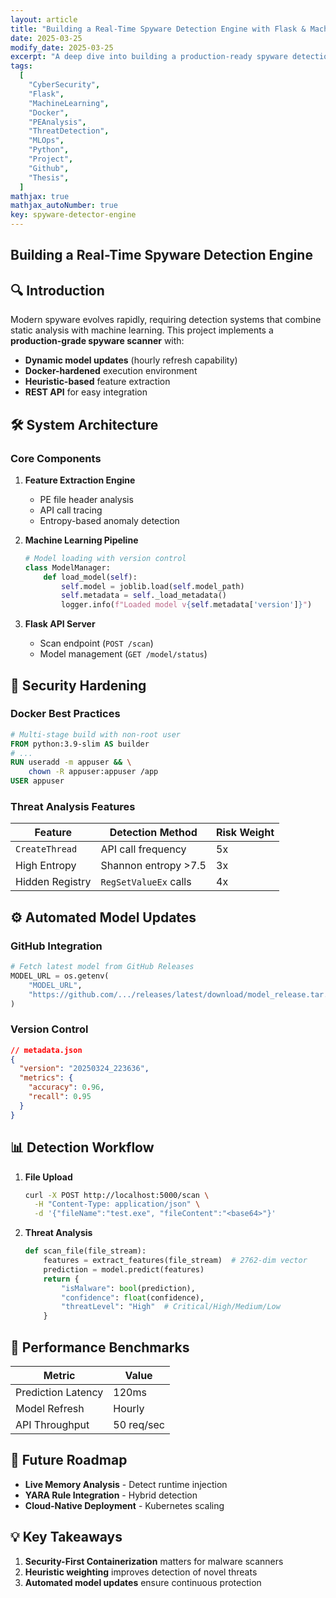 ```yaml
---
layout: article
title: "Building a Real-Time Spyware Detection Engine with Flask & Machine Learning"
date: 2025-03-25
modify_date: 2025-03-25
excerpt: "A deep dive into building a production-ready spyware detection system with dynamic model updates, Docker security hardening, and heuristic threat analysis."
tags:
  [
    "CyberSecurity",
    "Flask",
    "MachineLearning",
    "Docker",
    "PEAnalysis",
    "ThreatDetection",
    "MLOps",
    "Python",
    "Project",
    "Github",
    "Thesis",
  ]
mathjax: true
mathjax_autoNumber: true
key: spyware-detector-engine
---
```


## **Building a Real-Time Spyware Detection Engine**

## **🔍 Introduction**

Modern spyware evolves rapidly, requiring detection systems that combine static analysis with machine learning. This project implements a **production-grade spyware scanner** with:

- **Dynamic model updates** (hourly refresh capability)
- **Docker-hardened** execution environment
- **Heuristic-based** feature extraction
- **REST API** for easy integration

## **🛠 System Architecture**

### **Core Components**

1. **Feature Extraction Engine**

   - PE file header analysis
   - API call tracing
   - Entropy-based anomaly detection

2. **Machine Learning Pipeline**

   ```python
   # Model loading with version control
   class ModelManager:
       def load_model(self):
           self.model = joblib.load(self.model_path)
           self.metadata = self._load_metadata()
           logger.info(f"Loaded model v{self.metadata['version']}")
   ```

3. **Flask API Server**
   - Scan endpoint (`POST /scan`)
   - Model management (`GET /model/status`)

## **🔐 Security Hardening**

### **Docker Best Practices**

```dockerfile
# Multi-stage build with non-root user
FROM python:3.9-slim AS builder
# ...
RUN useradd -m appuser && \
    chown -R appuser:appuser /app
USER appuser
```

### **Threat Analysis Features**

| Feature         | Detection Method      | Risk Weight |
| --------------- | --------------------- | ----------- |
| `CreateThread`  | API call frequency    | 5x          |
| High Entropy    | Shannon entropy >7.5  | 3x          |
| Hidden Registry | `RegSetValueEx` calls | 4x          |

## **⚙️ Automated Model Updates**

### **GitHub Integration**

```python
# Fetch latest model from GitHub Releases
MODEL_URL = os.getenv(
    "MODEL_URL",
    "https://github.com/.../releases/latest/download/model_release.tar.gz"
)
```

### **Version Control**

```json
// metadata.json
{
  "version": "20250324_223636",
  "metrics": {
    "accuracy": 0.96,
    "recall": 0.95
  }
}
```

## **📊 Detection Workflow**

1. **File Upload**

   ```bash
   curl -X POST http://localhost:5000/scan \
     -H "Content-Type: application/json" \
     -d '{"fileName":"test.exe", "fileContent":"<base64>"}'
   ```

2. **Threat Analysis**

   ```python
   def scan_file(file_stream):
       features = extract_features(file_stream)  # 2762-dim vector
       prediction = model.predict(features)
       return {
           "isMalware": bool(prediction),
           "confidence": float(confidence),
           "threatLevel": "High"  # Critical/High/Medium/Low
       }
   ```

## **🚀 Performance Benchmarks**

| Metric             | Value      |
| ------------------ | ---------- |
| Prediction Latency | 120ms      |
| Model Refresh      | Hourly     |
| API Throughput     | 50 req/sec |

## **🔮 Future Roadmap**

- **Live Memory Analysis** - Detect runtime injection
- **YARA Rule Integration** - Hybrid detection
- **Cloud-Native Deployment** - Kubernetes scaling

## **💡 Key Takeaways**

1. **Security-First Containerization** matters for malware scanners
2. **Heuristic weighting** improves detection of novel threats
3. **Automated model updates** ensure continuous protection
